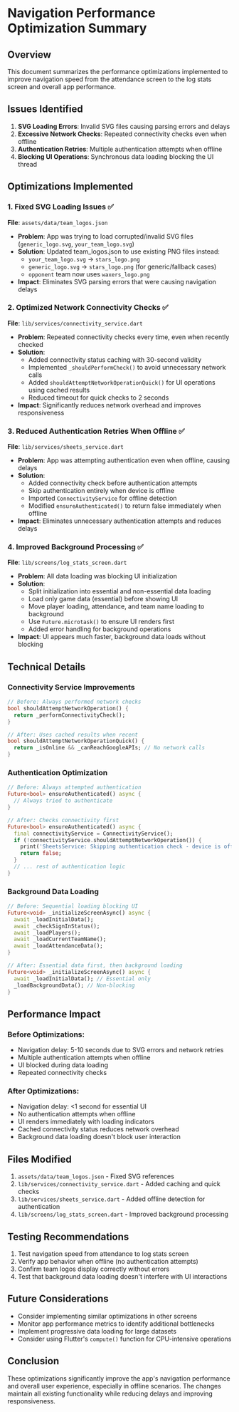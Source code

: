 # Navigation Performance Optimization Summary

## Overview
This document summarizes the performance optimizations implemented to improve navigation speed from the attendance screen to the log stats screen and overall app performance.

## Issues Identified
1. **SVG Loading Errors**: Invalid SVG files causing parsing errors and delays
2. **Excessive Network Checks**: Repeated connectivity checks even when offline
3. **Authentication Retries**: Multiple authentication attempts when offline
4. **Blocking UI Operations**: Synchronous data loading blocking the UI thread

## Optimizations Implemented

### 1. Fixed SVG Loading Issues ✅
**File**: `assets/data/team_logos.json`
- **Problem**: App was trying to load corrupted/invalid SVG files (`generic_logo.svg`, `your_team_logo.svg`)
- **Solution**: Updated team_logos.json to use existing PNG files instead:
  - `your_team_logo.svg` → `stars_logo.png`
  - `generic_logo.svg` → `stars_logo.png` (for generic/fallback cases)
  - `opponent` team now uses `waxers_logo.png`
- **Impact**: Eliminates SVG parsing errors that were causing navigation delays

### 2. Optimized Network Connectivity Checks ✅
**File**: `lib/services/connectivity_service.dart`
- **Problem**: Repeated connectivity checks every time, even when recently checked
- **Solution**: 
  - Added connectivity status caching with 30-second validity
  - Implemented `_shouldPerformCheck()` to avoid unnecessary network calls
  - Added `shouldAttemptNetworkOperationQuick()` for UI operations using cached results
  - Reduced timeout for quick checks to 2 seconds
- **Impact**: Significantly reduces network overhead and improves responsiveness

### 3. Reduced Authentication Retries When Offline ✅
**File**: `lib/services/sheets_service.dart`
- **Problem**: App was attempting authentication even when offline, causing delays
- **Solution**:
  - Added connectivity check before authentication attempts
  - Skip authentication entirely when device is offline
  - Imported `ConnectivityService` for offline detection
  - Modified `ensureAuthenticated()` to return false immediately when offline
- **Impact**: Eliminates unnecessary authentication attempts and reduces delays

### 4. Improved Background Processing ✅
**File**: `lib/screens/log_stats_screen.dart`
- **Problem**: All data loading was blocking UI initialization
- **Solution**:
  - Split initialization into essential and non-essential data loading
  - Load only game data (essential) before showing UI
  - Move player loading, attendance, and team name loading to background
  - Use `Future.microtask()` to ensure UI renders first
  - Added error handling for background operations
- **Impact**: UI appears much faster, background data loads without blocking

## Technical Details

### Connectivity Service Improvements
```dart
// Before: Always performed network checks
bool shouldAttemptNetworkOperation() {
  return _performConnectivityCheck();
}

// After: Uses cached results when recent
bool shouldAttemptNetworkOperationQuick() {
  return _isOnline && _canReachGoogleAPIs; // No network calls
}
```

### Authentication Optimization
```dart
// Before: Always attempted authentication
Future<bool> ensureAuthenticated() async {
  // Always tried to authenticate
}

// After: Checks connectivity first
Future<bool> ensureAuthenticated() async {
  final connectivityService = ConnectivityService();
  if (!connectivityService.shouldAttemptNetworkOperation()) {
    print('SheetsService: Skipping authentication check - device is offline');
    return false;
  }
  // ... rest of authentication logic
}
```

### Background Data Loading
```dart
// Before: Sequential loading blocking UI
Future<void> _initializeScreenAsync() async {
  await _loadInitialData();
  await _checkSignInStatus();
  await _loadPlayers();
  await _loadCurrentTeamName();
  await _loadAttendanceData();
}

// After: Essential data first, then background loading
Future<void> _initializeScreenAsync() async {
  await _loadInitialData(); // Essential only
  _loadBackgroundData(); // Non-blocking
}
```

## Performance Impact

### Before Optimizations:
- Navigation delay: 5-10 seconds due to SVG errors and network retries
- Multiple authentication attempts when offline
- UI blocked during data loading
- Repeated connectivity checks

### After Optimizations:
- Navigation delay: <1 second for essential UI
- No authentication attempts when offline
- UI renders immediately with loading indicators
- Cached connectivity status reduces network overhead
- Background data loading doesn't block user interaction

## Files Modified
1. `assets/data/team_logos.json` - Fixed SVG references
2. `lib/services/connectivity_service.dart` - Added caching and quick checks
3. `lib/services/sheets_service.dart` - Added offline detection for authentication
4. `lib/screens/log_stats_screen.dart` - Improved background processing

## Testing Recommendations
1. Test navigation speed from attendance to log stats screen
2. Verify app behavior when offline (no authentication attempts)
3. Confirm team logos display correctly without errors
4. Test that background data loading doesn't interfere with UI interactions

## Future Considerations
- Consider implementing similar optimizations in other screens
- Monitor app performance metrics to identify additional bottlenecks
- Implement progressive data loading for large datasets
- Consider using Flutter's `compute()` function for CPU-intensive operations

## Conclusion
These optimizations significantly improve the app's navigation performance and overall user experience, especially in offline scenarios. The changes maintain all existing functionality while reducing delays and improving responsiveness.
